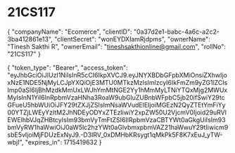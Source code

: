 # 21CS117



{
    "companyName": "Ecomerce",
    "clientID": "0a37d2e1-babc-4a6c-a2c2-3ba412861e13",
    "clientSecret": "wonEYDXIamRjdpms",
    "ownerName": "Tinesh Sakthi R",
    "ownerEmail": "tineshsakthionline@gmail.com",
    "rollNo": "21CS117"
}




{
    "token_type": "Bearer",
    "access_token": "eyJhbGciOiJIUzI1NiIsInR5cCI6IkpXVCJ9.eyJNYXBDbGFpbXMiOnsiZXhwIjoxNzE1NDE5NjMyLCJpYXQiOjE3MTU0MTkzMzIsImlzcyI6IkFmZm9yZG1lZCIsImp0aSI6IjBhMzdkMmUxLWJhYmMtNGE2Yy1hMmMyLTNiYTQxMjg2MWUxMyIsInN1YiI6InRpbmVzaHNha3RoaW9ubGluZUBnbWFpbC5jb20ifSwiY29tcGFueU5hbWUiOiJFY29tZXJjZSIsImNsaWVudElEIjoiMGEzN2QyZTEtYmFiYy00YTZjLWEyYzItM2JhNDEyODYxZTEzIiwiY2xpZW50U2VjcmV0Ijoid29uRVlEWElhbVJqZHBtcyIsIm93bmVyTmFtZSI6IlRpbmVzaCBTYWt0aGkgUiIsIm93bmVyRW1haWwiOiJ0aW5lc2hzYWt0aGlvbmxpbmVAZ21haWwuY29tIiwicm9sbE5vIjoiMjFDUzExNyJ9.-D3IRV_0xDMHbKRsygt1qMkPk5F8K7xEuJ_yTW-wbjI",
    "expires_in": 1715419632
}